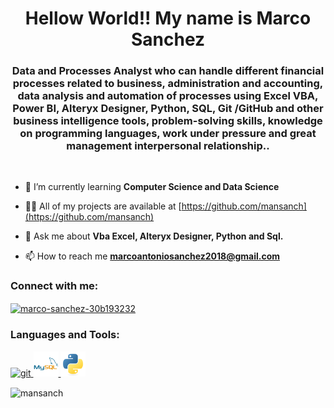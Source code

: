 <h1 align="center">Hellow World!! My name is Marco Sanchez</h1>
<h3 align="center">Data and Processes Analyst who can handle different financial processes related to business, administration and accounting, data analysis and automation of processes using Excel VBA, Power BI, Alteryx Designer, Python, SQL, Git /GitHub and other business intelligence tools, problem-solving skills, knowledge on programming languages, work under pressure and great management interpersonal relationship..</h3>

<p align="left"> <a href="https://twitter.com/" target="blank"><img src="https://img.shields.io/twitter/follow/?logo=twitter&style=for-the-badge" alt="" /></a> </p>

- 🌱 I’m currently learning **Computer Science and Data Science**

- 👨‍💻 All of my projects are available at [https://github.com/mansanch](https://github.com/mansanch)

- 💬 Ask me about **Vba Excel, Alteryx Designer, Python and Sql.**

- 📫 How to reach me **marcoantoniosanchez2018@gmail.com**

<h3 align="left">Connect with me:</h3>
<p align="left">
<a href="https://linkedin.com/in/marco-sanchez-30b193232" target="blank"><img align="center" src="https://raw.githubusercontent.com/rahuldkjain/github-profile-readme-generator/master/src/images/icons/Social/linked-in-alt.svg" alt="marco-sanchez-30b193232" height="30" width="40" /></a>
</p>

<h3 align="left">Languages and Tools:</h3>
<p align="left"> <a href="https://git-scm.com/" target="_blank" rel="noreferrer"> <img src="https://www.vectorlogo.zone/logos/git-scm/git-scm-icon.svg" alt="git" width="40" height="40"/> </a> <a href="https://www.mysql.com/" target="_blank" rel="noreferrer"> <img src="https://raw.githubusercontent.com/devicons/devicon/master/icons/mysql/mysql-original-wordmark.svg" alt="mysql" width="40" height="40"/> </a> <a href="https://www.python.org" target="_blank" rel="noreferrer"> <img src="https://raw.githubusercontent.com/devicons/devicon/master/icons/python/python-original.svg" alt="python" width="40" height="40"/> </a> </p>

<p><img align="center" src="https://github-readme-stats.vercel.app/api/top-langs?username=mansanch&show_icons=true&locale=en&layout=compact" alt="mansanch" /></p>
